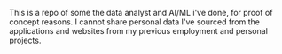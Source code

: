 This is a repo of some the data analyst and AI/ML i've done, for proof of concept reasons. I cannot share personal data I've sourced from the applications and websites from my previous employment and personal projects.
